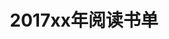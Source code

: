 ﻿---
layout: book
title: 2017xx年阅读书单
category: 读书
keywords: 阅读,书单,2016
books: 
    - title: 机器学习学习学习学习
      status: 在读
      author: 周志华
      publisher: 清华大学出版社
      language: 中文
      link: http://book.douban.com/subject/26708119/          
      cover: http://img3.douban.com/lpic/s28382844.jpg
      description: 
    - title: 人类简史
      status: 在读
      author: 尤瓦尔·赫拉利 
      publisher: 中信出版社
      language: 中文
      link: http://book.douban.com/subject/25985021/          
      cover: http://img3.douban.com/lpic/s27814883.jpg
      description: 
---




     
  